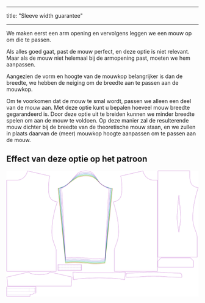 - - -
title: "Sleeve width guarantee"
- - -

We maken eerst een arm opening en vervolgens leggen we een mouw op om die te passen.

Als alles goed gaat, past de mouw perfect, en deze optie is niet relevant. Maar als de mouw niet helemaal bij de armopening past, moeten we hem aanpassen.

Aangezien de vorm en hoogte van de mouwkop belangrijker is dan de breedte, we hebben de neiging om de breedte aan te passen aan de mouwkop.

Om te voorkomen dat de mouw te smal wordt, passen we alleen een deel van de mouw aan. Met deze optie kunt u bepalen hoeveel mouw breedte gegarandeerd is. Door deze optie uit te breiden kunnen we minder breedte spelen om aan de mouw te voldoen. Op deze manier zal de resulterende mouw dichter bij de breedte van de theoretische mouw staan, en we zullen in plaats daarvan de (meer) mouwkop hoogte aanpassen om te passen aan de mouw.

## Effect van deze optie op het patroon

![Deze afbeelding toont het effect van deze optie door meerdere varianten die een andere waarde hebben voor deze optie te vervangen](simon_sleevewidthguarantee_sample.svg "Effect of this option on the pattern")
